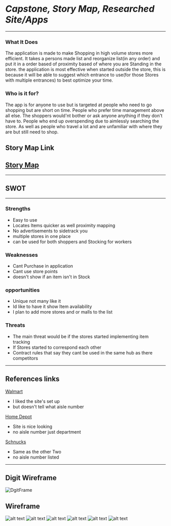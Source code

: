 # *Capstone, Story Map, Researched Site/Apps*
---

### **What It Does**
The application is made to make Shopping in high volume stores more efficient. It takes a persons made list and reorganize list(in any order) and put it in a order based of proximity based of where you are Standing in the store. the application is most effective when started outside the store, this is because it will be able to suggest which entrance to use(for those Stores with multiple entrances) to best optimize your time.

### **Who is it for?**
The app is for anyone to use but is targeted at people who need to go shopping but are short on time. People who prefer time management above all else. The shoppers would'nt bother or ask anyone anything if they don't have to. People who end up overspending due to aimlessly searching the store. As well as people who travel a lot and are unfamiliar with where they are but still need to shop.

## Story Map Link
[Story Map](https://app.mural.co/t/savvycoders1817/m/savvycoders1817/1733789526139/e2826d9d585b016bab15dfcd64471e9bcd996ebc?sender=u5e52d88c6cddb96b9a979208)
---
---
## SWOT
___
### **Strengths**
* Easy to use
* Locates Items quicker as well proximity mapping
* No advertisements to sidetrack you
* multiple stores in one place
* can be used for both shoppers and Stocking for workers
### **Weaknesses**
* Cant Purchase in application
* Cant use store points
* doesn't show if an item isn't in Stock
### **opportunities**
* Unique not many like it
* Id like to have it show Item availability
* I plan to add more stores and or malls to the list
### **Threats**
* The main threat would be if the stores started implementing item tracking
* If Stores started to correspond each other
* Contract rules that say they cant be used in the same hub as there competitors
___
## References links
[Walmart](https://www.walmart.com/?clickid=X-q1EYTMixyKTl5SXCWebQk9UkCXGQ1vP1E13E0&irgwc=1&sourceid=imp_X-q1EYTMixyKTl5SXCWebQk9UkCXGQ1vP1E13E0&veh=aff&wmlspartner=imp_1934383&affiliates_ad_id=565706&campaign_id=9383&sharedid=72186&gclid=Cj0KCQiAvP-6BhDyARIsAJ3uv7auo94ONvTZShJ4pF0Cx3Zec83J6uZ5Q-jLHxNo4pceoyqG6HuZiXAaAuILEALw_wcB)
* I liked the site's set up
* but doesn't tell what aisle number

[Home Depot](https://www.homedepot.com/c/gift-cards?mtc=SEM-BF-CDP-GGL-NA-NA-NA-Multi-NA-PMAX-NA-NA-NA-NA-BT2-NA-NA-NA-THD_GiftCards&cm_mmc=SEM-BF-CDP-GGL-NA-NA-NA-Multi-NA-PMAX-NA-NA-NA-NA-BT2-NA-NA-NA-THD_GiftCards-21959355290--&gad_source=1&gclid=Cj0KCQiAvP-6BhDyARIsAJ3uv7aec3UaCvswh9BmSWA5ySdoZwqBDwRZW06MXfnFQYtQftrpmMKSm5MaAv8YEALw_wcB&gclsrc=aw.ds)
* Site is nice looking
* no aisle number just department

[Schnucks](https://schnucks.com/schnucks-delivers?gad_source=1&%25243p=a_google_adwords&%2524always_deeplink=false&~ad_set_id=151937041892&~campaign_id=19782568307&~channel=g&~keyword=schnucks%2520grocery%2520shopping&~placement=&gclid=CjwKCAiA9vS6BhA9EiwAJpnXw3CyUiyDXSvBjuPrtGtI0v3q5RKVlCte4M7zz8uCGLcfvDiu11FmVhoCMIwQAvD_BwE&_branch_match_id=1396466503180062446)
* Same as the other Two
* no aisle number listed
___
## Digit Wireframe
![DgitFrame](https://app.diagrams.net/#G1JiYQa8R7CW1MFZfH0RvSgVwrXRDc0TMy#%7B%22pageId%22%3A%22C5RBs43oDa-KdzZeNtuy%22%7D)

## Wireframe
![alt text](IMG_20241216_114114052.jpg)
![alt text](IMG_20241216_114135368.jpg)
![alt text](IMG_20241216_114147523.jpg)
![alt text](IMG_20241216_114200850.jpg)
![alt text](IMG_20241216_114222623.jpg)
![alt text](IMG_20241216_114123814.jpg)
